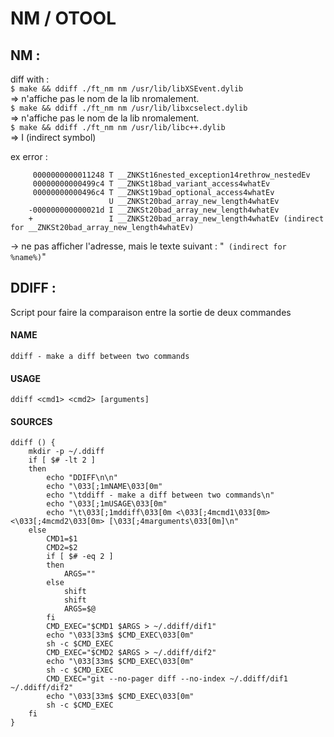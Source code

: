 # NM / OTOOL


## NM :
diff with :<br>
`$ make && ddiff ./ft_nm nm /usr/lib/libXSEvent.dylib`<br>
=> n'affiche pas le nom de la lib nromalement.<br>
`$ make && ddiff ./ft_nm nm /usr/lib/libxcselect.dylib`<br>
=> n'affiche pas le nom de la lib nromalement.<br>
`$ make && ddiff ./ft_nm nm /usr/lib/libc++.dylib`<br>
=> I (indirect symbol)

ex error :
```
	 0000000000011248 T __ZNKSt16nested_exception14rethrow_nestedEv
	 00000000000499c4 T __ZNKSt18bad_variant_access4whatEv
	 00000000000496c4 T __ZNKSt19bad_optional_access4whatEv
	                  U __ZNKSt20bad_array_new_length4whatEv
	-000000000000021d I __ZNKSt20bad_array_new_length4whatEv
	+                 I __ZNKSt20bad_array_new_length4whatEv (indirect for __ZNKSt20bad_array_new_length4whatEv)
```
-> ne pas afficher l'adresse, mais le texte suivant : "` (indirect for %name%)`"

## DDIFF :
Script pour faire la comparaison entre la sortie de deux commandes

#### NAME
	ddiff - make a diff between two commands

#### USAGE
	ddiff <cmd1> <cmd2> [arguments]

#### SOURCES

```
ddiff () {
	mkdir -p ~/.ddiff
	if [ $# -lt 2 ]
	then
		echo "DDIFF\n\n"
		echo "\033[;1mNAME\033[0m"
		echo "\tddiff - make a diff between two commands\n"
		echo "\033[;1mUSAGE\033[0m"
		echo "\t\033[;1mddiff\033[0m <\033[;4mcmd1\033[0m> <\033[;4mcmd2\033[0m> [\033[;4marguments\033[0m]\n"
	else
		CMD1=$1
		CMD2=$2
		if [ $# -eq 2 ]
		then
			ARGS=""
		else
			shift
			shift
			ARGS=$@
		fi
		CMD_EXEC="$CMD1 $ARGS > ~/.ddiff/dif1"
		echo "\033[33m$ $CMD_EXEC\033[0m"
		sh -c $CMD_EXEC
		CMD_EXEC="$CMD2 $ARGS > ~/.ddiff/dif2"
		echo "\033[33m$ $CMD_EXEC\033[0m"
		sh -c $CMD_EXEC
		CMD_EXEC="git --no-pager diff --no-index ~/.ddiff/dif1 ~/.ddiff/dif2"
		echo "\033[33m$ $CMD_EXEC\033[0m"
		sh -c $CMD_EXEC
	fi
}
```